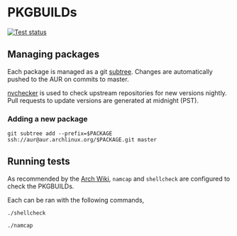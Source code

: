 # PKGBUILDs

[![Test status](https://github.com/jmelahman/pkgbuilds/actions/workflows/test.yml/badge.svg)](https://github.com/jmelahman/pkgbuilds/actions)

## Managing packages

Each package is managed as a git [subtree](https://git-scm.com/book/en/v2/Git-Tools-Advanced-Merging#_subtree_merge).
Changes are automatically pushed to the AUR on commits to master.

[nvchecker](https://github.com/lilydjwg/nvchecker) is used to check upstream repositories for new versions nightly.
Pull requests to update versions are generated at midnight (PST).

### Adding a new package

```shell
git subtree add --prefix=$PACKAGE ssh://aur@aur.archlinux.org/$PACKAGE.git master
```

## Running tests

As recommended by the [Arch Wiki](https://wiki.archlinux.org/title/PKGBUILD), `namcap` and
`shellcheck` are configured to check the PKGBUILDs.

Each can be ran with the following commands,

```shell
./shellcheck
```

```shell
./namcap
```
